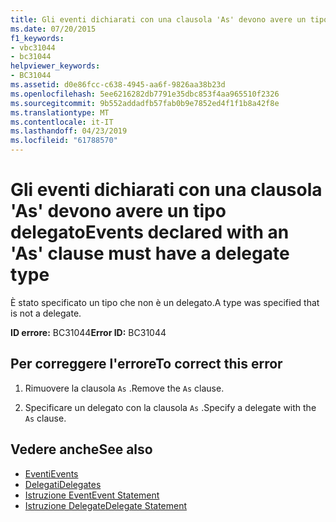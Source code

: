 ```yaml
---
title: Gli eventi dichiarati con una clausola 'As' devono avere un tipo delegato
ms.date: 07/20/2015
f1_keywords:
- vbc31044
- bc31044
helpviewer_keywords:
- BC31044
ms.assetid: d0e86fcc-c638-4945-aa6f-9826aa38b23d
ms.openlocfilehash: 5ee6216282db7791e35dbc853f4aa965510f2326
ms.sourcegitcommit: 9b552addadfb57fab0b9e7852ed4f1f1b8a42f8e
ms.translationtype: MT
ms.contentlocale: it-IT
ms.lasthandoff: 04/23/2019
ms.locfileid: "61788570"
---
```

# <a name="events-declared-with-an-as-clause-must-have-a-delegate-type"></a><span data-ttu-id="9c3ef-102">Gli eventi dichiarati con una clausola 'As' devono avere un tipo delegato</span><span class="sxs-lookup"><span data-stu-id="9c3ef-102">Events declared with an 'As' clause must have a delegate type</span></span>
<span data-ttu-id="9c3ef-103">È stato specificato un tipo che non è un delegato.</span><span class="sxs-lookup"><span data-stu-id="9c3ef-103">A type was specified that is not a delegate.</span></span>  
  
 <span data-ttu-id="9c3ef-104">**ID errore:** BC31044</span><span class="sxs-lookup"><span data-stu-id="9c3ef-104">**Error ID:** BC31044</span></span>  
  
## <a name="to-correct-this-error"></a><span data-ttu-id="9c3ef-105">Per correggere l'errore</span><span class="sxs-lookup"><span data-stu-id="9c3ef-105">To correct this error</span></span>  
  
1. <span data-ttu-id="9c3ef-106">Rimuovere la clausola `As` .</span><span class="sxs-lookup"><span data-stu-id="9c3ef-106">Remove the `As` clause.</span></span>  
  
2. <span data-ttu-id="9c3ef-107">Specificare un delegato con la clausola `As` .</span><span class="sxs-lookup"><span data-stu-id="9c3ef-107">Specify a delegate with the `As` clause.</span></span>  
  
## <a name="see-also"></a><span data-ttu-id="9c3ef-108">Vedere anche</span><span class="sxs-lookup"><span data-stu-id="9c3ef-108">See also</span></span>

- [<span data-ttu-id="9c3ef-109">Eventi</span><span class="sxs-lookup"><span data-stu-id="9c3ef-109">Events</span></span>](../../visual-basic/programming-guide/language-features/events/index.md)
- [<span data-ttu-id="9c3ef-110">Delegati</span><span class="sxs-lookup"><span data-stu-id="9c3ef-110">Delegates</span></span>](../../visual-basic/programming-guide/language-features/delegates/index.md)
- [<span data-ttu-id="9c3ef-111">Istruzione Event</span><span class="sxs-lookup"><span data-stu-id="9c3ef-111">Event Statement</span></span>](../../visual-basic/language-reference/statements/event-statement.md)
- [<span data-ttu-id="9c3ef-112">Istruzione Delegate</span><span class="sxs-lookup"><span data-stu-id="9c3ef-112">Delegate Statement</span></span>](../../visual-basic/language-reference/statements/delegate-statement.md)
